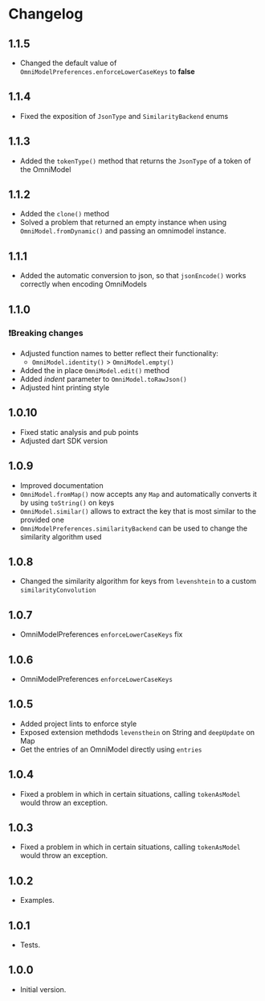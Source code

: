 # Changelog

## 1.1.5

-   Changed the default value of `OmniModelPreferences.enforceLowerCaseKeys` to **false**

## 1.1.4

-   Fixed the exposition of `JsonType` and `SimilarityBackend` enums

## 1.1.3

-   Added the `tokenType()` method that returns the `JsonType` of a token of the OmniModel

## 1.1.2

-   Added the `clone()` method
-   Solved a problem that returned an empty instance when using `OmniModel.fromDynamic()` and passing an omnimodel instance.

## 1.1.1

-   Added the automatic conversion to json, so that `jsonEncode()` works correctly when encoding OmniModels

## 1.1.0

### ❗Breaking changes

-   Adjusted function names to better reflect their functionality:
    -   `OmniModel.identity()` > `OmniModel.empty()`
-   Added the in place `OmniModel.edit()` method
-   Added _indent_ parameter to `OmniModel.toRawJson()`
-   Adjusted hint printing style

## 1.0.10

-   Fixed static analysis and pub points
-   Adjusted dart SDK version

## 1.0.9

-   Improved documentation
-   `OmniModel.fromMap()` now accepts any `Map` and automatically converts it by using `toString()` on keys
-   `OmniModel.similar()` allows to extract the key that is most similar to the provided one
-   `OmniModelPreferences.similarityBackend` can be used to change the similarity algorithm used

## 1.0.8

-   Changed the similarity algorithm for keys from `levenshtein` to a custom `similarityConvolution`

## 1.0.7

-   OmniModelPreferences `enforceLowerCaseKeys` fix

## 1.0.6

-   OmniModelPreferences `enforceLowerCaseKeys`

## 1.0.5

-   Added project lints to enforce style
-   Exposed extension methdods `levensthein` on String and `deepUpdate` on Map
-   Get the entries of an OmniModel directly using `entries`

## 1.0.4

-   Fixed a problem in which in certain situations, calling `tokenAsModel` would throw an exception.

## 1.0.3

-   Fixed a problem in which in certain situations, calling `tokenAsModel` would throw an exception.

## 1.0.2

-   Examples.

## 1.0.1

-   Tests.

## 1.0.0

-   Initial version.
